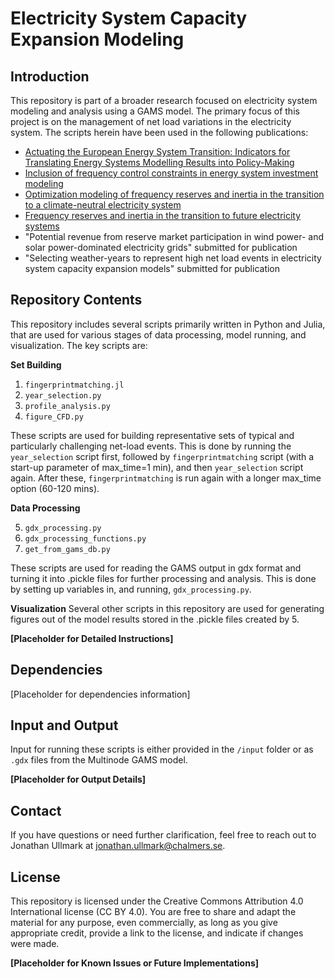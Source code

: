 # Electricity System Capacity Expansion Modeling

## Introduction

This repository is part of a broader research focused on electricity system modeling and analysis using a GAMS model. The primary focus of this project is on the management of net load variations in the electricity system. The scripts herein have been used in the following publications:
- [Actuating the European Energy System Transition: Indicators for Translating Energy Systems Modelling Results into Policy-Making](https://doi.org/10.3389/fenrg.2021.677208)
- [Inclusion of frequency control constraints in energy system investment modeling](https://doi.org/10.1016/j.renene.2021.03.114)
- [Optimization modeling of frequency reserves and inertia in the transition to a climate-neutral electricity system](https://research.chalmers.se/en/publication/530495)
- [Frequency reserves and inertia in the transition to future electricity systems](https://doi.org/10.1007/s12667-023-00568-1)
- "Potential revenue from reserve market participation in wind power- and solar power-dominated electricity grids" submitted for publication
- "Selecting weather-years to represent high net load events in electricity system capacity expansion models" submitted for publication


## Repository Contents

This repository includes several scripts primarily written in Python and Julia, that are used for various stages of data processing, model running, and visualization. The key scripts are:

**Set Building**

1.  `fingerprintmatching.jl`
2.  `year_selection.py`
3.  `profile_analysis.py`
4.  `figure_CFD.py`

These scripts are used for building representative sets of typical and particularly challenging net-load events. This is done by running the `year_selection` script first, followed by `fingerprintmatching` script (with a start-up parameter of max_time=1 min), and then `year_selection` script again. After these, `fingerprintmatching` is run again with a longer max_time option (60-120 mins). 

**Data Processing** 

5.  `gdx_processing.py`
6.  `gdx_processing_functions.py`
7.  `get_from_gams_db.py`

These scripts are used for reading the GAMS output in gdx format and turning it into .pickle files for further processing and analysis. This is done by setting up variables in, and running, `gdx_processing.py`.

**Visualization** Several other scripts in this repository are used for generating figures out of the model results stored in the .pickle files created by 5.

**\[Placeholder for Detailed Instructions\]**

## Dependencies

\[Placeholder for dependencies information\]

## Input and Output

Input for running these scripts is either provided in the `/input` folder or as `.gdx` files from the Multinode GAMS model.

**\[Placeholder for Output Details\]**

## Contact

If you have questions or need further clarification, feel free to reach out to Jonathan Ullmark at <ins>jonathan.ullmark@chalmers.se</ins>.

## License

This repository is licensed under the Creative Commons Attribution 4.0 International license (CC BY 4.0). You are free to share and adapt the material for any purpose, even commercially, as long as you give appropriate credit, provide a link to the license, and indicate if changes were made.

**\[Placeholder for Known Issues or Future Implementations\]**